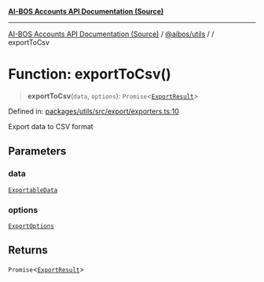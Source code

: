 [**AI-BOS Accounts API Documentation (Source)**](../../../README.md)

***

[AI-BOS Accounts API Documentation (Source)](../../../README.md) / [@aibos/utils](../README.md) / [](../README.md) / exportToCsv

# Function: exportToCsv()

> **exportToCsv**(`data`, `options`): `Promise`\<[`ExportResult`](../interfaces/ExportResult.md)\>

Defined in: [packages/utils/src/export/exporters.ts:10](https://github.com/pohlai88/accounts/blob/48103fb36d28b2b9bfb33472b6de2f719773cde9/packages/utils/src/export/exporters.ts#L10)

Export data to CSV format

## Parameters

### data

[`ExportableData`](../interfaces/ExportableData.md)

### options

[`ExportOptions`](../interfaces/ExportOptions.md)

## Returns

`Promise`\<[`ExportResult`](../interfaces/ExportResult.md)\>
